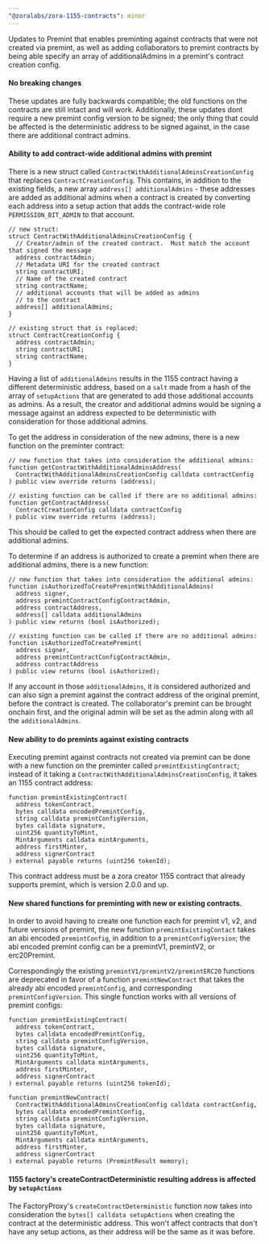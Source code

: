 ```yaml
---
"@zoralabs/zora-1155-contracts": minor
---
```


Updates to Premint that enables preminting against contracts that were not created via premint, as well as adding collaborators to premint contracts by being able specify an array of additionalAdmins in a premint's contract creation config.

#### No breaking changes

These updates are fully backwards compatible; the old functions on the contracts are still intact and will work. Additionally, these updates dont require a new premint config version to be signed; the only thing that could be affected is the deterministic address to be signed against, in the case there are additional contract admins.

#### Ability to add contract-wide additional admins with premint

There is a new struct called `ContractWithAdditionalAdminsCreationConfig` that replaces `ContractCreationConfig`. This contains, in addition to the existing fields, a new array `address[] additionalAdmins` - these addresses are added as additional admins when a contract is created by converting each address into a setup action that adds the contract-wide role `PERMISSION_BIT_ADMIN` to that account.

```solidity
// new struct:
struct ContractWithAdditionalAdminsCreationConfig {
  // Creator/admin of the created contract.  Must match the account that signed the message
  address contractAdmin;
  // Metadata URI for the created contract
  string contractURI;
  // Name of the created contract
  string contractName;
  // additional accounts that will be added as admins
  // to the contract
  address[] additionalAdmins;
}

// existing struct that is replaced:
struct ContractCreationConfig {
  address contractAdmin;
  string contractURI;
  string contractName;
}
```

Having a list of `additionalAdmins` results in the 1155 contract having a different deterministic address, based on a `salt` made from a hash of the array of `setupActions` that are generated to add those additional accounts as admins. As a result, the creator and additional admins would be signing a message against an address expected to be deterministic with consideration for those additional admins.

To get the address in consideration of the new admins, there is a new function on the preminter contract:

```solidity
// new function that takes into consideration the additional admins:
function getContractWithAdditionalAdminsAddress(
  ContractWithAdditionalAdminsCreationConfig calldata contractConfig
) public view override returns (address);

// existing function can be called if there are no additional admins:
function getContractAddress(
  ContractCreationConfig calldata contractConfig
) public view override returns (address);
```

This should be called to get the expected contract address when there are additional admins.

To determine if an address is authorized to create a premint when there are additional admins, there is a new function:

```solidity
// new function that takes into consideration the additional admins:
function isAuthorizedToCreatePremintWithAdditionalAdmins(
  address signer,
  address premintContractConfigContractAdmin,
  address contractAddress,
  address[] calldata additionalAdmins
) public view returns (bool isAuthorized);

// existing function can be called if there are no additional admins:
function isAuthorizedToCreatePremint(
  address signer,
  address premintContractConfigContractAdmin,
  address contractAddress
) public view returns (bool isAuthorized);
```

If any account in those `additionalAdmins`, it is considered authorized and can also sign a premint against the contract address of the original premint, before the contract is created. The collaborator's premint can be brought onchain first, and the original admin will be set as the admin along with all the `additionalAdmins`.

#### New ability to do premints against existing contracts

Executing premint against contracts not created via premint can be done with a new function on the preminter called `premintExistingContract`; instead of it taking a `ContractWithAdditionalAdminsCreationConfig`, it takes an 1155 contract address:

```solidity
function premintExistingContract(
  address tokenContract,
  bytes calldata encodedPremintConfig,
  string calldata premintConfigVersion,
  bytes calldata signature,
  uint256 quantityToMint,
  MintArguments calldata mintArguments,
  address firstMinter,
  address signerContract
) external payable returns (uint256 tokenId);
```

This contract address must be a zora creator 1155 contract that already supports premint, which is version 2.0.0 and up.

#### New shared functions for preminting with new or existing contracts.

In order to avoid having to create one function each for premint v1, v2, and future versions of premint, the new function `premintExistingContact` takes an abi encoded `premintConfig`, in addition to a `premintConfigVersion`; the abi encoded premint config can be a premintV1, premintV2, or erc20Premint.

Correspondingly the existing `premintV1/premintV2/premintERC20` functions are deprecated in favor of a function `premintNewContract` that takes the already abi encoded `premintConfig`, and corresponding `premintConfigVersion`. This single function works with all versions of premint configs:

```solidity
function premintExistingContract(
  address tokenContract,
  bytes calldata encodedPremintConfig,
  string calldata premintConfigVersion,
  bytes calldata signature,
  uint256 quantityToMint,
  MintArguments calldata mintArguments,
  address firstMinter,
  address signerContract
) external payable returns (uint256 tokenId);
```

```solidity
function premintNewContract(
  ContractWithAdditionalAdminsCreationConfig calldata contractConfig,
  bytes calldata encodedPremintConfig,
  string calldata premintConfigVersion,
  bytes calldata signature,
  uint256 quantityToMint,
  MintArguments calldata mintArguments,
  address firstMinter,
  address signerContract
) external payable returns (PremintResult memory);
```

#### 1155 factory's createContractDeterministic resulting address is affected by `setupActions`

The FactoryProxy's `createContractDeterministic` function now takes into consideration the `bytes[] calldata setupActions` when creating the contract at the deterministic address. This won't affect contracts that don't have any setup actions, as their address will be the same as it was before.
